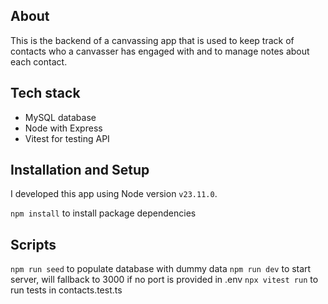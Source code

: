 ## About

This is the backend of a canvassing app that is used to keep track of contacts who a canvasser has engaged with and to manage notes about each contact.

## Tech stack

- MySQL database
- Node with Express
- Vitest for testing API

## Installation and Setup

I developed this app using Node version `v23.11.0`.

`npm install` to install package dependencies

## Scripts

`npm run seed` to populate database with dummy data
`npm run dev` to start server, will fallback to 3000 if no port is provided in .env
`npx vitest run` to run tests in contacts.test.ts
